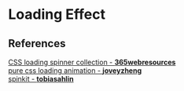 # Loading Effect

## References
[CSS loading spinner collection - **365webresources**](https://365webresources.com/best-pure-css-loading-spinners/)\
[pure css loading animation - **joveyzheng**](http://joveyzheng.com/loader/)\
[spinkit - **tobiasahlin**](https://tobiasahlin.com/spinkit/)